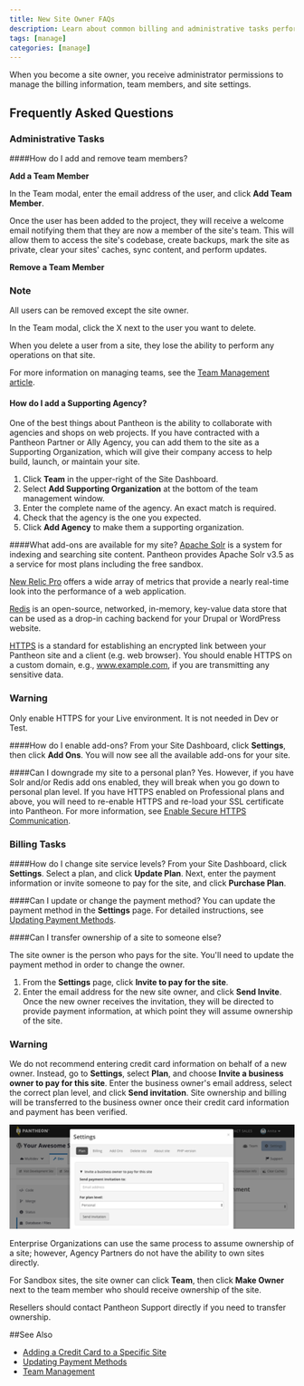 ```yaml
---
title: New Site Owner FAQs
description: Learn about common billing and administrative tasks performed by a Pantheon Drupal or WordPress site owner.
tags: [manage]
categories: [manage]
---
```

When you become a site owner, you receive administrator permissions to manage the billing information, team members, and site settings.

## Frequently Asked Questions

### Administrative Tasks


####How do I add and remove team members?

**Add a Team Member**

In the Team modal, enter the email address of the user, and click **Add Team Member**.

Once the user has been added to the project, they will receive a welcome email notifying them that they are now a member of the site's team. This will allow them to access the site's codebase, create backups, mark the site as private, clear your sites' caches, sync content, and perform updates.

**Remove a Team Member**

<div class="alert alert-info" role="alert">
<h3 class="info">Note</h3><p>All users can be removed except the site owner.</p></div>

In the Team modal, click the X next to the user you want to delete.

When you delete a user from a site, they lose the ability to perform any operations on that site.

For more information on managing teams, see the [Team Management article](/docs/team-management/).


#### How do I add a Supporting Agency?
One of the best things about Pantheon is the ability to collaborate with agencies and shops on web projects. If you have contracted with a Pantheon Partner or Ally Agency, you can add them to the site as a Supporting Organization, which will give their company access to help build, launch, or maintain your site.

1. Click **Team** in the upper-right of the Site Dashboard.
2. Select **Add Supporting Organization** at the bottom of the team management window.
3. Enter the complete name of the agency. An exact match is required.
4. Check that the agency is the one you expected.
5. Click **Add Agency** to make them a supporting organization.

####What add-ons are available for my site?
[Apache Solr](/docs/solr/) is a system for indexing and searching site content. Pantheon provides Apache Solr v3.5 as a service for most plans including the free sandbox.

[New Relic Pro](/docs/new-relic) offers a wide array of metrics that provide a nearly real-time look into the performance of a web application.

[Redis](/docs/redis/) is an open-source, networked, in-memory, key-value data store that can be used as a drop-in caching backend for your Drupal or WordPress website.

[HTTPS](/docs/enable-https/) is a standard for establishing an encrypted link between your Pantheon site and a client (e.g. web browser). You should enable HTTPS on a custom domain, e.g., www.example.com, if you are transmitting any sensitive data.  
<div class="alert alert-danger" role="alert">
<h3 class="info">Warning</h3>
<p>Only enable HTTPS for your Live environment. It is not needed in Dev or Test.</p></div>

####How do I enable add-ons?
From your Site Dashboard, click **Settings**, then click **Add Ons**. You will now see all the available add-ons for your site.


####Can I downgrade my site to a personal plan?
Yes. However, if you have Solr and/or Redis add ons enabled, they will break when you go down to personal plan level. If you have HTTPS enabled on Professional plans and above, you will need to re-enable HTTPS and re-load your SSL certificate into Pantheon. For more information, see [Enable Secure HTTPS Communication](/docs/enable-https/).

### Billing Tasks


####How do I change site service levels?
From your Site Dashboard, click **Settings**. Select a plan, and click **Update Plan**. Next, enter the payment information or invite someone to pay for the site, and click **Purchase Plan**.

####Can I update or change the payment method?
You can update the payment method in the **Settings** page. For detailed instructions, see [Updating Payment Methods](/docs/update-payment-method/).


####Can I transfer ownership of a site to someone else?

The site owner is the person who pays for the site. You'll need to update the payment method in order to change the owner.

1. From the **Settings** page, click **Invite to pay for the site**.
2. Enter the email address for the new site owner, and click **Send Invite**.
Once the new owner receives the invitation, they will be directed to provide payment information, at which point they will assume ownership of the site.

<div class="alert alert-danger" role="alert">
<h3 class="info">Warning</h3>
<p>We do not recommend entering credit card information on behalf of a new owner. Instead, go to <strong>Settings</strong>, select <strong>Plan</strong>, and choose <strong>Invite a business owner to pay for this site</strong>. Enter the business owner's email address, select the correct plan level, and click <strong>Send invitation</strong>. Site ownership and billing will be transferred to the business owner once their credit card information and payment has been verified.</p></div>

 ![Invite a business owner to pay](/source/docs/assets/images/dashboard/invite-business-owner.png)


Enterprise Organizations can use the same process to assume ownership of a site; however, Agency Partners do not have the ability to own sites directly.

For Sandbox sites, the site owner can click **Team**, then click **Make Owner** next to the team member who should receive ownership of the site.

Resellers should contact Pantheon Support directly if you need to transfer ownership.


##See Also

- [Adding a Credit Card to a Specific Site](/docs/site-payments#select-a-plan-and-add-a-credit-card)
- [Updating Payment Methods](/docs/update-payment-method/)
- [Team Management](/docs/team-management/)

